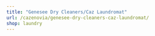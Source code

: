 ```yaml
---
title: "Genesee Dry Cleaners/Caz Laundromat"
url: /cazenovia/genesee-dry-cleaners-caz-laundromat/
shop: laundry
---
```

